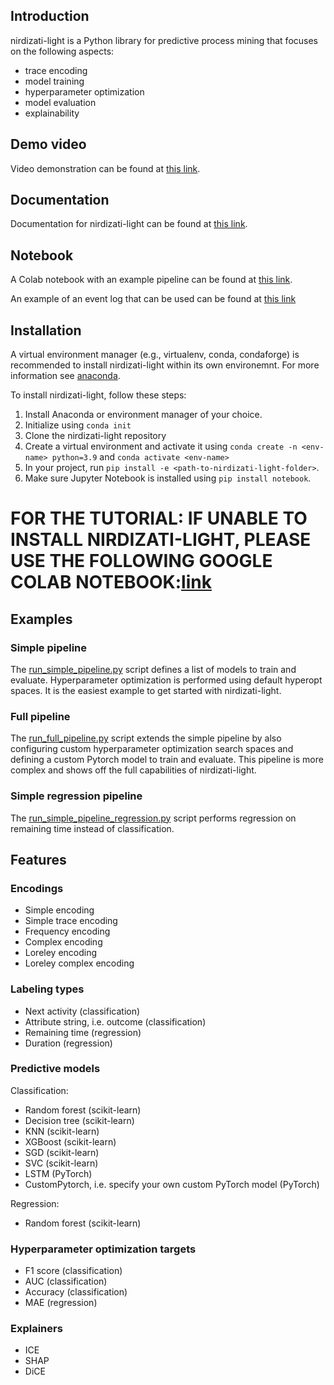 ## Introduction

nirdizati-light is a Python library for predictive process mining that focuses on the following aspects:

- trace encoding
- model training
- hyperparameter optimization
- model evaluation
- explainability

## Demo video

Video demonstration can be found at [this link](https://drive.google.com/file/d/1ZflptyPiuUC84JHncZf78uCR3ZaB-1Jd/view).

## Documentation

Documentation for nirdizati-light can be found at [this link](https://rgraziosi-fbk.github.io/nirdizati-light/nirdizati_light.html).

## Notebook

A Colab notebook with an example pipeline can be found at [this link](https://colab.research.google.com/drive/1_4b7PaNcp9YGhIVxa-TPIqI4qn6-AAAT?usp=sharing).

An example of an event log that can be used can be found at [this link](https://drive.google.com/file/d/1qcx8F7nFo20kENuvBKWfQLidgi54adlv/view?usp=drive_link)
## Installation
A virtual environment manager (e.g., virtualenv, conda, condaforge) is recommended to install nirdizati-light within its own environemnt.
For more information see [anaconda](https://www.anaconda.com/download/).

To install nirdizati-light, follow these steps:
1. Install Anaconda or environment manager of your choice.
2. Initialize using `conda init`
3. Clone the nirdizati-light repository
4. Create a virtual environment and activate it using `conda create -n <env-name> python=3.9` and `conda activate <env-name>`
5. In your project, run `pip install -e <path-to-nirdizati-light-folder>`.
6. Make sure Jupyter Notebook is installed using `pip install notebook`.


# FOR THE TUTORIAL: IF UNABLE TO INSTALL NIRDIZATI-LIGHT, PLEASE USE THE FOLLOWING GOOGLE COLAB NOTEBOOK:[link](https://colab.research.google.com/drive/1wEEXl6sWMuYdRwOK7npHEtfqf6Qas1rF?usp=sharing)
## Examples

### Simple pipeline

The [run_simple_pipeline.py](https://github.com/rgraziosi-fbk/nirdizati-light/blob/main/run_simple_pipeline.py) script defines a list of models to train and evaluate. Hyperparameter optimization is performed using default hyperopt spaces. It is the easiest example to get started with nirdizati-light.

### Full pipeline

The [run_full_pipeline.py](https://github.com/rgraziosi-fbk/nirdizati-light/blob/main/run_full_pipeline.py) script extends the simple pipeline by also configuring custom hyperparameter optimization search spaces and defining a custom Pytorch model to train and evaluate. This pipeline is more complex and shows off the full capabilities of nirdizati-light.

### Simple regression pipeline

The [run_simple_pipeline_regression.py](https://github.com/rgraziosi-fbk/nirdizati-light/blob/main/run_simple_pipeline_regression.py) script performs regression on remaining time instead of classification.

## Features

### Encodings

- Simple encoding
- Simple trace encoding
- Frequency encoding
- Complex encoding
- Loreley encoding
- Loreley complex encoding

### Labeling types

- Next activity (classification)
- Attribute string, i.e. outcome (classification)
- Remaining time (regression)
- Duration (regression)

### Predictive models

Classification:

- Random forest (scikit-learn)
- Decision tree (scikit-learn)
- KNN (scikit-learn)
- XGBoost (scikit-learn)
- SGD (scikit-learn)
- SVC (scikit-learn)
- LSTM (PyTorch)
- CustomPytorch, i.e. specify your own custom PyTorch model (PyTorch)

Regression:

- Random forest (scikit-learn)

### Hyperparameter optimization targets

- F1 score (classification)
- AUC (classification)
- Accuracy (classification)
- MAE (regression)

### Explainers

- ICE
- SHAP
- DiCE